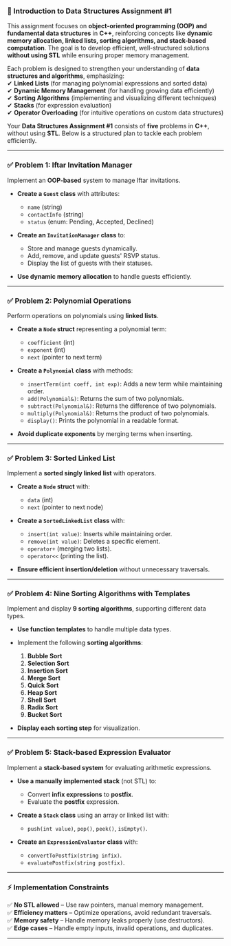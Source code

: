 ### **📌 Introduction to Data Structures Assignment #1**

This assignment focuses on **object-oriented programming (OOP) and fundamental data structures** in **C++**, reinforcing concepts like **dynamic memory allocation, linked lists, sorting algorithms, and stack-based computation**. The goal is to develop efficient, well-structured solutions **without using STL** while ensuring proper memory management.

Each problem is designed to strengthen your understanding of **data structures and algorithms**, emphasizing:  
✔ **Linked Lists** (for managing polynomial expressions and sorted data)  
✔ **Dynamic Memory Management** (for handling growing data efficiently)  
✔ **Sorting Algorithms** (implementing and visualizing different techniques)  
✔ **Stacks** (for expression evaluation)  
✔ **Operator Overloading** (for intuitive operations on custom data structures)

Your **Data Structures Assignment #1** consists of **five** problems in **C++**, without using **STL**. Below is a structured plan to tackle each problem efficiently.

---

### ✅ **Problem 1: Iftar Invitation Manager**
Implement an **OOP-based** system to manage Iftar invitations.

- **Create a `Guest` class** with attributes:
    - `name` (string)
    - `contactInfo` (string)
    - `status` (enum: Pending, Accepted, Declined)

- **Create an `InvitationManager` class** to:
    - Store and manage guests dynamically.
    - Add, remove, and update guests' RSVP status.
    - Display the list of guests with their statuses.

- **Use dynamic memory allocation** to handle guests efficiently.

---

### ✅ **Problem 2: Polynomial Operations**
Perform operations on polynomials using **linked lists**.

- **Create a `Node` struct** representing a polynomial term:
    - `coefficient` (int)
    - `exponent` (int)
    - `next` (pointer to next term)

- **Create a `Polynomial` class** with methods:
    - `insertTerm(int coeff, int exp)`: Adds a new term while maintaining order.
    - `add(Polynomial&)`: Returns the sum of two polynomials.
    - `subtract(Polynomial&)`: Returns the difference of two polynomials.
    - `multiply(Polynomial&)`: Returns the product of two polynomials.
    - `display()`: Prints the polynomial in a readable format.

- **Avoid duplicate exponents** by merging terms when inserting.

---

### ✅ **Problem 3: Sorted Linked List**
Implement a **sorted singly linked list** with operators.

- **Create a `Node` struct** with:
    - `data` (int)
    - `next` (pointer to next node)

- **Create a `SortedLinkedList` class** with:
    - `insert(int value)`: Inserts while maintaining order.
    - `remove(int value)`: Deletes a specific element.
    - `operator+` (merging two lists).
    - `operator<<` (printing the list).

- **Ensure efficient insertion/deletion** without unnecessary traversals.

---

### ✅ **Problem 4: Nine Sorting Algorithms with Templates**
Implement and display **9 sorting algorithms**, supporting different data types.

- **Use function templates** to handle multiple data types.
- Implement the following **sorting algorithms**:
    1. **Bubble Sort**
    2. **Selection Sort**
    3. **Insertion Sort**
    4. **Merge Sort**
    5. **Quick Sort**
    6. **Heap Sort**
    7. **Shell Sort**
    8. **Radix Sort**
    9. **Bucket Sort**

- **Display each sorting step** for visualization.

---

### ✅ **Problem 5: Stack-based Expression Evaluator**
Implement a **stack-based system** for evaluating arithmetic expressions.

- **Use a manually implemented stack** (not STL) to:
    - Convert **infix expressions** to **postfix**.
    - Evaluate the **postfix** expression.

- **Create a `Stack` class** using an array or linked list with:
    - `push(int value)`, `pop()`, `peek()`, `isEmpty()`.

- **Create an `ExpressionEvaluator` class** with:
    - `convertToPostfix(string infix)`.
    - `evaluatePostfix(string postfix)`.

---

### ⚡ **Implementation Constraints**
✅ **No STL allowed** – Use raw pointers, manual memory management.  
✅ **Efficiency matters** – Optimize operations, avoid redundant traversals.  
✅ **Memory safety** – Handle memory leaks properly (use destructors).  
✅ **Edge cases** – Handle empty inputs, invalid operations, and duplicates.

---
